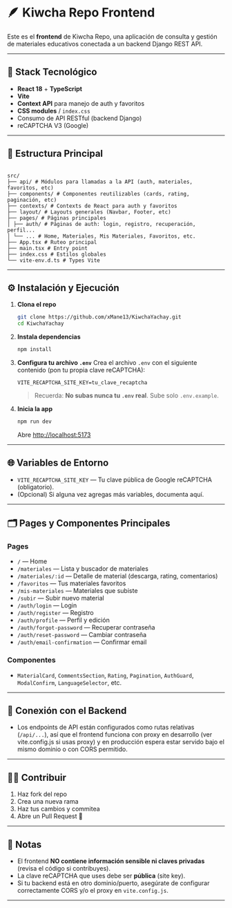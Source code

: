 # 🪶 Kiwcha Repo Frontend

Este es el **frontend** de Kiwcha Repo, una aplicación de consulta y gestión de materiales educativos conectada a un backend Django REST API.

---

## 🚀 Stack Tecnológico

- **React 18** + **TypeScript**
- **Vite**
- **Context API** para manejo de auth y favoritos
- **CSS modules** / `index.css`
- Consumo de API RESTful (backend Django)
- reCAPTCHA V3 (Google)

---

## 📁 Estructura Principal

```

src/
├── api/ # Módulos para llamadas a la API (auth, materiales, favoritos, etc)
├── components/ # Componentes reutilizables (cards, rating, paginación, etc)
├── contexts/ # Contexts de React para auth y favoritos
├── layout/ # Layouts generales (Navbar, Footer, etc)
├── pages/ # Páginas principales
│ ├── auth/ # Páginas de auth: login, registro, recuperación, perfil...
│ └── ... # Home, Materiales, Mis Materiales, Favoritos, etc.
├── App.tsx # Ruteo principal
├── main.tsx # Entry point
├── index.css # Estilos globales
└── vite-env.d.ts # Types Vite

```


---

## ⚙️ Instalación y Ejecución

1. **Clona el repo**
    ```bash
    git clone https://github.com/xMane13/KiwchaYachay.git
    cd KiwchaYachay
    ```
2. **Instala dependencias**
    ```bash
    npm install
    ```
3. **Configura tu archivo `.env`**
    Crea el archivo `.env` con el siguiente contenido (pon tu propia clave reCAPTCHA):

    ```
    VITE_RECAPTCHA_SITE_KEY=tu_clave_recaptcha
    ```

    > Recuerda: **No subas nunca tu `.env` real**. Sube solo `.env.example`.

4. **Inicia la app**
    ```bash
    npm run dev
    ```
    Abre [http://localhost:5173](http://localhost:5173)

---

## 🌐 Variables de Entorno

- `VITE_RECAPTCHA_SITE_KEY` — Tu clave pública de Google reCAPTCHA (obligatorio).
- (Opcional) Si alguna vez agregas más variables, documenta aquí.

---

## 🗂️ Pages y Componentes Principales

### **Pages**
- `/` — Home
- `/materiales` — Lista y buscador de materiales
- `/materiales/:id` — Detalle de material (descarga, rating, comentarios)
- `/favoritos` — Tus materiales favoritos
- `/mis-materiales` — Materiales que subiste
- `/subir` — Subir nuevo material
- `/auth/login` — Login
- `/auth/register` — Registro
- `/auth/profile` — Perfil y edición
- `/auth/forgot-password` — Recuperar contraseña
- `/auth/reset-password` — Cambiar contraseña
- `/auth/email-confirmation` — Confirmar email

### **Componentes**
- `MaterialCard`, `CommentsSection`, `Rating`, `Pagination`, `AuthGuard`, `ModalConfirm`, `LanguageSelector`, etc.

---

## 🔗 Conexión con el Backend

- Los endpoints de API están configurados como rutas relativas (`/api/...`), así que el frontend funciona con proxy en desarrollo (ver vite.config.js si usas proxy) y en producción espera estar servido bajo el mismo dominio o con CORS permitido.

---

## 🧑‍💻 Contribuir

1. Haz fork del repo
2. Crea una nueva rama
3. Haz tus cambios y commitea
4. Abre un Pull Request 🚀

---

## 📝 Notas

- El frontend **NO contiene información sensible ni claves privadas** (revisa el código si contribuyes).
- La clave reCAPTCHA que uses debe ser **pública** (site key).
- Si tu backend está en otro dominio/puerto, asegúrate de configurar correctamente CORS y/o el proxy en `vite.config.js`.

---

